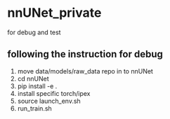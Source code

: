 # nnUNet_private
for debug and test


## following the instruction for debug
1. move data/models/raw_data repo in to nnUNet 
2. cd nnUNet
3. pip install -e .
4. install specific torch/ipex
5. source launch_env.sh
6. run_train.sh 